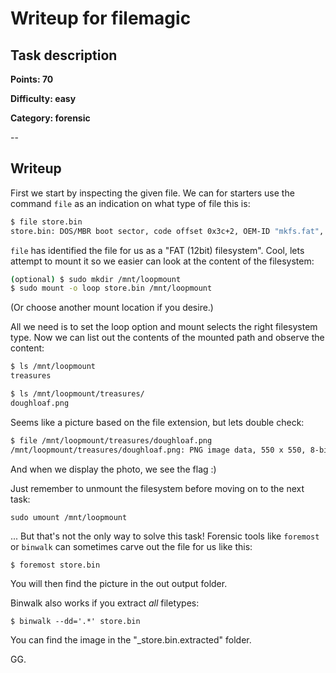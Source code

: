 # Writeup for filemagic

## Task description
**Points: 70**

**Difficulty: easy**

**Category: forensic**

--


## Writeup
 
First we start by inspecting the given file. We can for starters use the command
`file` as an indication on what type of file this is:
```bash
$ file store.bin 
store.bin: DOS/MBR boot sector, code offset 0x3c+2, OEM-ID "mkfs.fat", sectors/cluster 4, root entries 512, sectors 2048 (volumes <=32 MB), Media descriptor 0xf8, sectors/FAT 2, sectors/track 32, heads 64, serial number 0x71a6dccf, label: "magic      ", FAT (12 bit)
``` 


`file` has identified the file for us as a "FAT (12bit) filesystem". Cool, lets
attempt to mount it so we easier can look at the content of the filesystem:


```bash
(optional) $ sudo mkdir /mnt/loopmount
$ sudo mount -o loop store.bin /mnt/loopmount
```
(Or choose another mount location if you desire.)

All we need is to set the loop option and mount selects the right filesystem
type. Now we can list out the contents of the mounted path and observe the
content:

```bash
$ ls /mnt/loopmount 
treasures

$ ls /mnt/loopmount/treasures/             
doughloaf.png
```

Seems like a picture based on the file extension, but lets double check:

```bash
$ file /mnt/loopmount/treasures/doughloaf.png 
/mnt/loopmount/treasures/doughloaf.png: PNG image data, 550 x 550, 8-bit/color RGBA, non-interlaced
``` 

And when we display the photo, we see the flag :)

Just remember to unmount the filesystem before moving on to the next task:

```
sudo umount /mnt/loopmount
```



... But that's not the only way to solve this task!
Forensic tools like `foremost` or `binwalk` can sometimes carve out the file for
us like this:

```bash
$ foremost store.bin
```

You will then find the picture in the out output folder.

Binwalk also works if you extract _all_ filetypes:

```
$ binwalk --dd='.*' store.bin
```

You can find the image in the "_store.bin.extracted" folder.

GG.

